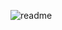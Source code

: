 ![readme](https://github.com/01010101010101001/Planet-and-Satellite/assets/141535918/a2106c33-6ade-41aa-9d67-f07eb8e2a690)
